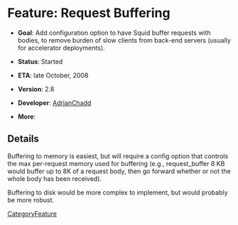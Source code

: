 # Feature: Request Buffering

  - **Goal**: Add configuration option to have Squid buffer requests
    with bodies, to remove burden of slow clients from back-end servers
    (usually for accelerator deployments).

  - **Status**: Started

  - **ETA**: late October, 2008

  - **Version**: 2.8

  - **Developer**:
    [AdrianChadd](/AdrianChadd)

  - **More**:

## Details

Buffering to memory is easiest, but will require a config option that
controls the max per-request memory used for buffering (e.g.,
request_buffer 8 KB would buffer up to 8K of a request body, then go
forward whether or not the whole body has been received).

Buffering to disk would be more complex to implement, but would probably
be more robust.

[CategoryFeature](/CategoryFeature)
